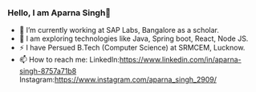 ### Hello, I am Aparna Singh👋

- 🔭 I’m currently working at SAP Labs, Bangalore as a scholar.
- 🌱 I am exploring technologies like Java, Spring boot, React, Node JS.
- ⚡  I have Persued B.Tech (Computer Science) at SRMCEM, Lucknow.
- 📫 How to reach me:   LinkedIn:https://www.linkedin.com/in/aparna-singh-8757a71b8 
                         Instagram:https://www.instagram.com/aparna_singh_2909/

